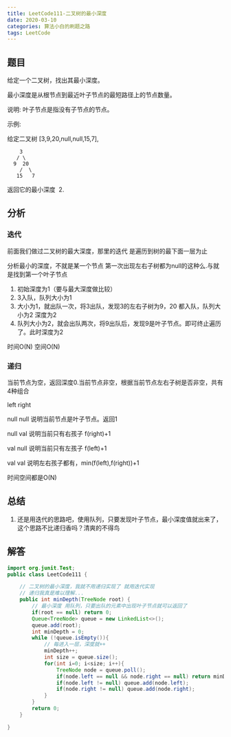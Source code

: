 ```yaml
---
title: LeetCode111-二叉树的最小深度
date: 2020-03-10
categories: 算法小白的刷题之路
tags: LeetCode
---
```


## 题目
给定一个二叉树，找出其最小深度。

最小深度是从根节点到最近叶子节点的最短路径上的节点数量。

说明: 叶子节点是指没有子节点的节点。

示例:

给定二叉树 [3,9,20,null,null,15,7],

```
    3
   / \
  9  20
    /  \
   15   7
```

返回它的最小深度  2.

## 分析
### 迭代
前面我们做过二叉树的最大深度，那里的迭代 是遍历到树的最下面一层为止

分析最小的深度，不就是某一个节点 第一次出现左右子树都为null的这种么.与就是找到第一个叶子节点

1. 初始深度为1（要与最大深度做比较）
2. 3入队，队列大小为1
3. 大小为1，就出队一次，将3出队，发现3的左右子树为9，20 都入队，队列大小为2 深度为2
4. 队列大小为2，就会出队两次，将9出队后，发现9是叶子节点。即可终止遍历了。此时深度为2

时间O(N) 空间O(N)

### 递归
当前节点为空，返回深度0.当前节点非空，根据当前节点左右子树是否非空，共有4种组合

left right

null null  说明当前节点是叶子节点。返回1

null  val  说明当前只有右孩子  f(right)+1

val  null  说明当前只有左孩子  f(left)+1

val  val   说明左右孩子都有，min(f(left),f(right))+1

时间空间都是O(N)

## 总结
1. 还是用迭代的思路吧，使用队列，只要发现叶子节点，最小深度值就出来了，这个思路不比递归香吗？清爽的不得鸟

## 解答

````java
import org.junit.Test;
public class LeetCode111 {

	// 二叉树的最小深度，我就不用递归实现了 就用迭代实现
	// 递归我真是难以理解...
	public int minDepth(TreeNode root) {
		// 最小深度 用队列，只要出队的元素中出现叶子节点就可以返回了
		if(root == null) return 0;
		Queue<TreeNode> queue = new LinkedList<>();
		queue.add(root);
		int minDepth = 0;
		while (!queue.isEmpty()){
			// 每进入一层，深度就++
			minDepth++;
			int size = queue.size();
			for(int i=0; i<size; i++){
				TreeNode node = queue.poll();
				if(node.left == null && node.right == null) return minDepth;
				if(node.left != null) queue.add(node.left);
				if(node.right != null) queue.add(node.right);
			}
		}
		return 0;
	}

}

````









